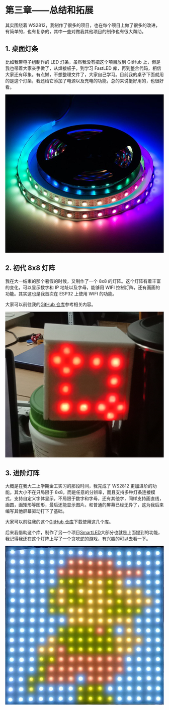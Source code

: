 # 第三章——总结和拓展

其实围绕着 WS2812，我制作了很多的项目，也在每个项目上做了很多的改进，有简单的，也有复杂的，其中一些对做我其他项目的制作也有很大帮助。

## 1. 桌面灯条

比如我带电子组制作的 LED 灯条，虽然我没有把这个项目放到 GitHub 上，但是我也带着大家亲手做了，从焊接板子，到学习 FastLED 库，再到整合代码，相信大家还有印象。有点懒，不想整理文件了，大家自己学习。目前我的桌子下面就用的是这个灯条，我还给它添加了电源以及充电的功能，总的来说挺好用的，也很好看。

![LED Strip](Images/2-1.jpg)

## 2. 初代 8x8 灯阵

我在大一结束的那个暑假的时候，又制作了一个 8x8 的灯阵。这个灯阵有着丰富的变化，可以显示数字和 IP 地址以及字母，能够用 WIFI 控制灯阵，还有画画的功能。其实这也是我首次在 ESP32 上使用 WIFI 的功能。

大家可以前往我的[GitHub 仓库](https://github.com/MR-Addict/8X8-LED-Matrix-using-ESP32-Web-Server.git)参考相关内容。

![LED Matrix](Images/2-2.png)

## 3. 进阶灯阵

大概是在我大二上学期金工实习的那段时间，我完成了 WS2812 更加进阶的功能。其大小不在只局限于 8x8，而是任意的分辨率，而且支持多种灯条连接模式，支持自定义字体显示，不局限于数字和字母，还有其他字，同样支持画直线，画圆，画矩形等图形，最后还能显示图片。和普通的屏幕已经无异了，这为我后来编写其他屏幕驱动打下了基础。

大家可以前往我的这个[GitHub 仓库](https://github.com/MR-Addict/WS2812LED-Matrix-Library.git)下载使用这几个库。

后来我借助这个库，制作了另一个项目[SmartLED](https://github.com/MR-Addict/SmartLED.git)大部分也就是上面提到的功能，我记得我还在这个灯阵上写了一个贪吃蛇的游戏，有兴趣的可以去看一下。

![Mario](Images/2-3.jpg)
